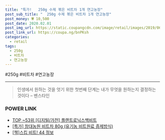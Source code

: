 ```yaml
--- 
title: "특가!   250g 수제 볶은 비트차 1개 연고농장" 
post_sub_title: "  250g 수제 볶은 비트차 1개 연고농장" 
post_money: ₩ 10,500 
post_date: 2020.02.01 
post_img_url: https://static.coupangcdn.com/image/retail/images/2019/06/20/16/4/03b71003-1a36-4456-a19a-84e244a1726d.jpg 
post_link_url: https://coupa.ng/bnPKsh 
categories: 
  - retail 
tags: 
  - 250g 
  - 비트차 
  - 연고농장 
--- 
```

  #250g #비트차 #연고농장 
<hr> 

> 인생에서 원하는 것을 엇기 위한 첫번째 단계는 내가 무엇을 원하는지 결정하는 것이다 – 벤스타인 


### POWER LINK

* <a href="https://blog.naver.com/an0733/221787395413" target="_blank"> TOP ~53위 [디지털/가전] 플랜트로닉스백비트</a>
* <a href="https://blog.naver.com/sakai111/221792069241" target="_blank">[특가] 창대농원 비트차 80g (유기농 비트원료 증제방식)</a>
* <a href="https://blog.naver.com/fasyy4321/221759725045" target="_blank">[책]스킵 비트! 44 정보</a>
